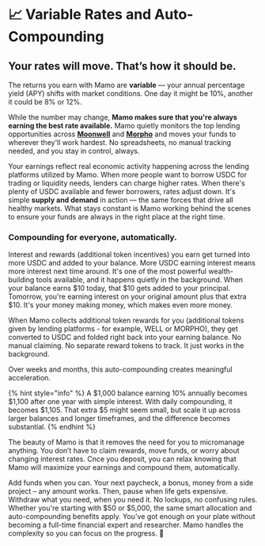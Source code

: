 # 📈 Variable Rates and Auto-Compounding

## **Your rates will move. That’s how it should be.**

The returns you earn with Mamo are **variable** — your annual percentage yield (APY) shifts with market conditions. One day it might be 10%, another it could be 8% or 12%.

While the number may change, **Mamo makes sure that you're always earning the best rate available.** Mamo quietly monitors the top lending opportunities across [**Moonwell**](https://moonwell.fi/) and [**Morpho**](https://morpho.org/) and moves your funds to wherever they'll work hardest. No spreadsheets, no manual tracking needed, and you stay in control, always.

Your earnings reflect real economic activity happening across the lending platforms utilized by Mamo. When more people want to borrow USDC for trading or liquidity needs, lenders can charge higher rates. When there's plenty of USDC available and fewer borrowers, rates adjust down. It's simple **supply and demand** in action — the same forces that drive all healthy markets. What stays constant is Mamo working behind the scenes to ensure your funds are always in the right place at the right time.

### **Compounding for everyone, automatically.**

Interest and rewards (additional token incentives) you earn get turned into more USDC and added to your balance. More USDC earning interest means more interest next time around. It's one of the most powerful wealth-building tools available, and it happens quietly in the background. When your balance earns $10 today, that $10 gets added to your principal. Tomorrow, you're earning interest on your original amount plus that extra $10. It's your money making money, which makes even more money.

When Mamo collects additional token rewards for you (additional tokens given by lending platforms - for example, WELL or MORPHO), they get converted to USDC and folded right back into your earning balance. No manual claiming. No separate reward tokens to track. It just works in the background.

Over weeks and months, this auto-compounding creates meaningful acceleration.&#x20;

{% hint style="info" %}
A $1,000 balance earning 10% annually becomes $1,100 after one year with simple interest. With daily compounding, it becomes $1,105. That extra $5 might seem small, but scale it up across larger balances and longer timeframes, and the difference becomes substantial.
{% endhint %}

The beauty of Mamo is that it removes the need for you to micromanage anything. You don’t have to claim rewards, move funds, or worry about changing interest rates. Cnce you deposit, you can relax knowing that Mamo will maximize your earnings and compound them, automatically.&#x20;

Add funds when you can. Your next paycheck, a bonus, money from a side project – any amount works. Then, pause when life gets expensive. Withdraw what you need, when you need it. No lockups, no confusing rules. Whether you're starting with $50 or $5,000, the same smart allocation and auto-compounding benefits apply. You've got enough on your plate without becoming a full-time financial expert and researcher. Mamo handles the complexity so you can focus on the progress. 🌱

